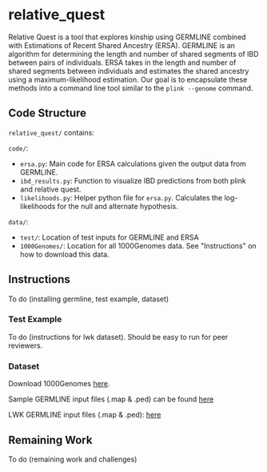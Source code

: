 # relative_quest
Relative Quest is a tool that explores kinship using GERMLINE combined with Estimations of Recent Shared Ancestry (ERSA). GERMLINE is an algorithm for determining the length and number of shared segments of IBD between pairs of individuals. ERSA
takes in the length and number of shared segments between individuals and estimates the shared ancestry using a maximum-likelihood estimation. Our goal is to encapsulate these methods into a command line tool similar to the ```plink --genome``` command. 


## Code Structure
```relative_quest/``` contains:

```code/```:

- ```ersa.py```: Main code for ERSA calculations given the output data from GERMLINE. 
- ```ibd_results.py```: Function to visualize IBD predictions from both plink and relative quest. 
- ```likelihoods.py```: Helper python file for `ersa.py`. Calculates the log-likelihoods for the null and alternate hypothesis. 

```data/```:

- ```test/```: Location of test inputs for GERMLINE and ERSA 
- ```1000Genomes/```: Location for all 1000Genomes data. See "Instructions" on how to download this data.

## Instructions

To do (installing germline, test example, dataset)

### Test Example

To do (instructions for lwk dataset). Should be easy to run for peer reviewers.

### Dataset

Download 1000Genomes [here](https://drive.google.com/file/d/1CPK7M0g62NIsAbrEgZ3WhLuMi04KhnXu/view?usp=sharing).

Sample GERMLINE input files (.map & .ped) can be found [here](https://drive.google.com/file/d/1Hzw5Z9CKX2gBfwGjbbKBB7des02fDM8y/view?usp=sharing)

LWK GERMLINE input files (.map & .ped): [here](https://drive.google.com/file/d/1ybhXOl5O1cu3g8gcYnR5w41RaI6PtfWS/view?usp=sharing)

## Remaining Work

To do (remaining work and challenges)

